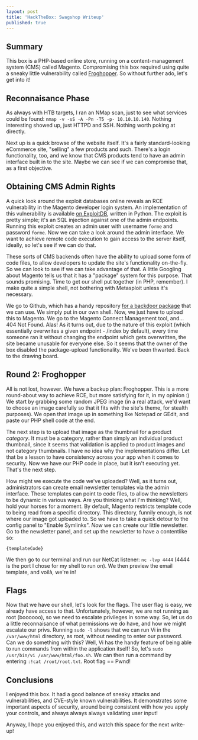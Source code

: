 ```yaml
---
layout: post
title: 'HackTheBox: Swagshop Writeup'
published: true
---
```

## Summary ##
This box is a PHP-based online store, running on a content-management system (CMS) called Magento. Compromising this box required using quite a sneaky little vulnerability called [Froghopper](https://www.foregenix.com/blog/anatomy-of-a-magento-attack-froghopper). So without further ado, let's get into it!

## Reconnaisance Phase ##
As always with HTB targets, I ran an NMap scan, just to see what services could be found: `nmap -v -sS -A -Pn -T5 -p- 10.10.10.140`. Nothing interesting showed up, just HTTPD and SSH. Nothing worth poking at directly. 

Next up is a quick browse of the website itself. It's a fairly standard-looking eCommerce site, "selling" a few products and such. There's a login functionality, too, and we know that CMS products tend to have an admin interface built in to the site. Maybe we can see if we can compromise that, as a first objective.

## Obtaining CMS Admin Rights ##
A quick look around the exploit databases online reveals an RCE vulnerability in the Magento developer login system. An implementation of this vulnerability is available [on ExploitDB](https://www.exploit-db.com/exploits/37977), written in Python. The exploit is pretty simple; it's an SQL injection against one of the admin endpoints. Running this exploit creates an admin user with username `forme` and password `forme`. Now we can take a look around the admin interface. We want to achieve remote code execution to gain access to the server itself, ideally, so let's see if we can do that.

These sorts of CMS backends often have the ability to upload some form of code files, to allow developers to update the site's functionality on-the-fly. So we can look to see if we can take advantage of that. A little Googling about Magento tells us that it has a "package" system for this purpose. That sounds promising. Time to get our shell put together (in PHP, remember). I make quite a simple shell, not bothering with Metasploit unless it's necessary.

We go to Github, which has a handy repository [for a backdoor package](https://github.com/lavalamp-/LavaMagentoBD/tree/master/Backdoor%20Code) that we can use. We simply put in our own shell. Now, we just have to upload this to Magento. We go to the Magento Connect Management tool, and... 404 Not Found. Alas! As it turns out, due to the nature of this exploit (which essentially overwrites a given endpoint - /index by default), every time someone ran it without changing the endpoint which gets overwritten, the site became unusable for everyone else. So it seems that the owner of the box disabled the package-upload functionality. We've been thwarted. Back to the drawing board.

## Round 2: Froghopper ##
All is not lost, however. We have a backup plan: Froghopper. This is a more round-about way to achieve RCE, but more satisfying for it, in my opinion :) We start by grabbing some random JPEG image (in a real attack, we'd want to choose an image carefully so that it fits with the site's theme, for stealth purposes). We open that image up in something like Notepad or GEdit, and paste our PHP shell code at the end.

The next step is to upload that image as the thumbnail for a product _category_. It must be a category, rather than simply an individual product thumbnail, since it seems that validation is applied to product images and not category thumbnails. I have no idea why the implementations differ. Let that be a lesson to have consistency across your app when it comes to security. Now we have our PHP code in place, but it isn't executing yet. That's the next step.

How might we execute the code we've uploaded? Well, as it turns out, administrators can create email newsletter templates via the admin interface. These templates can point to code files, to allow the newsletters to be dynamic in various ways. Are you thinking what I'm thinking? Well, hold your horses for a moment. By default, Magento restricts template code to being read from a specific directory. This directory, funnily enough, is not where our image got uploaded to. So we have to take a quick detour to the config panel to "Enable Symlinks". _Now_ we can create our little newsletter. Go to the newsletter panel, and set up the newsletter to have a contentlike so:
```
{templateCode}
```
We then go to our terminal and run our NetCat listener: `nc -lvp 4444` (4444 is the port I chose for my shell to run on). We then preview the email template, and voilà, we're in!

## Flags ##
Now that we have our shell, let's look for the flags. The user flag is easy, we already have access to that. Unfortunately, however, we are not running as root (boooooo), so we need to escalate privileges in some way. So, let us do a little reconnaisance of what permissions we do have, and how we might escalate our privs. Running `sudo -l` shows that we can run Vi in the `/var/www/html` directory, as root, without needing to enter our password. Can we do something with this? Well, Vi has the handy feature of being able to run commands from within the application itself! So, let's `sudo /usr/bin/vi /var/www/html/foo.sh`. We can then run a command by entering `:!cat /root/root.txt`. Root flag == Pwnd!

## Conclusions ##
I enjoyed this box. It had a good balance of sneaky attacks and vulnerabilities, and CVE-style known vulnerabilities. It demonstrates some important aspects of security, around being consistent with how you apply your controls, and always always always validating user input!

Anyway, I hope you enjoyed this, and watch this space for the next write-up!
